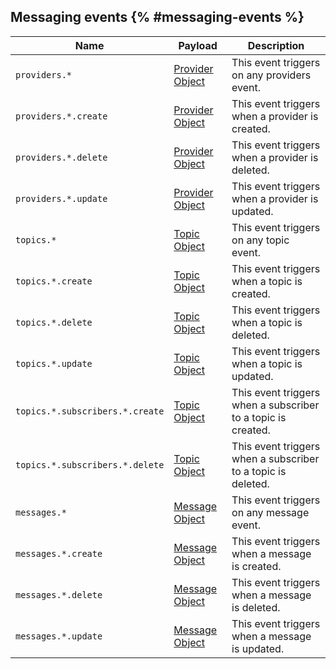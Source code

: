 ## Messaging events {% #messaging-events %}

| Name                            | Payload                                                   | Description                                                  |
| ------------------------------- | --------------------------------------------------------- | ------------------------------------------------------------ |
| `providers.*`                   | [Provider Object](/docs/references/1.5.x/models/provider) | This event triggers on any providers event.                  |
| `providers.*.create`            | [Provider Object](/docs/references/1.5.x/models/provider) | This event triggers when a provider is created.              |
| `providers.*.delete`            | [Provider Object](/docs/references/1.5.x/models/provider) | This event triggers when a provider is deleted.              |
| `providers.*.update`            | [Provider Object](/docs/references/1.5.x/models/provider) | This event triggers when a provider is updated.              |
| `topics.*`                      | [Topic Object](/docs/references/1.5.x/models/topic)       | This event triggers on any topic event.                      |
| `topics.*.create`               | [Topic Object](/docs/references/1.5.x/models/topic)       | This event triggers when a topic is created.                 |
| `topics.*.delete`               | [Topic Object](/docs/references/1.5.x/models/topic)       | This event triggers when a topic is deleted.                 |
| `topics.*.update`               | [Topic Object](/docs/references/1.5.x/models/topic)       | This event triggers when a topic is updated.                 |
| `topics.*.subscribers.*.create` | [Topic Object](/docs/references/1.5.x/models/topic)       | This event triggers when a subscriber to a topic is created. |
| `topics.*.subscribers.*.delete` | [Topic Object](/docs/references/1.5.x/models/topic)       | This event triggers when a subscriber to a topic is deleted. |
| `messages.*`                    | [Message Object](/docs/references/1.5.x/models/message)   | This event triggers on any message event.                    |
| `messages.*.create`             | [Message Object](/docs/references/1.5.x/models/message)   | This event triggers when a message is created.               |
| `messages.*.delete`             | [Message Object](/docs/references/1.5.x/models/message)   | This event triggers when a message is deleted.               |
| `messages.*.update`             | [Message Object](/docs/references/1.5.x/models/message)   | This event triggers when a message is updated.               |
